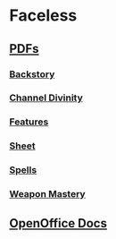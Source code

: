 # Faceless

## [PDFs](https://github.com/pparocza/GHDnD/tree/PC/faceless/Characters/PC/PC_Paladin/PC_SHEET_Paladin/PDF)

### [Backstory](https://github.com/pparocza/GHDnD/blob/PC/faceless/Characters/PC/PC_Paladin/PC_SHEET_Paladin/PDF/PC_BSTR_Paladin.pdf)
### [Channel Divinity](https://github.com/pparocza/GHDnD/blob/PC/faceless/Characters/PC/PC_Paladin/PC_SHEET_Paladin/PDF/PC_CHN_DVN_Paladin.pdf)
### [Features](https://github.com/pparocza/GHDnD/blob/PC/faceless/Characters/PC/PC_Paladin/PC_SHEET_Paladin/PDF/PC_FEATURES_Paladin.pdf)
### [Sheet](https://github.com/pparocza/GHDnD/blob/PC/faceless/Characters/PC/PC_Paladin/PC_SHEET_Paladin/PDF/PC_SHEET_Paladin.pdf)
### [Spells](https://github.com/pparocza/GHDnD/blob/PC/faceless/Characters/PC/PC_Paladin/PC_SHEET_Paladin/PDF/PC_SPELLS_Paladin.pdf)
### [Weapon Mastery](https://github.com/pparocza/GHDnD/blob/PC/faceless/Characters/PC/PC_Paladin/PC_SHEET_Paladin/PDF/PC_WPN_MSTR_Paladin.pdf)

## [OpenOffice Docs](https://github.com/pparocza/GHDnD/tree/PC/faceless/Characters/PC/PC_Paladin/PC_SHEET_Paladin/Doc)
